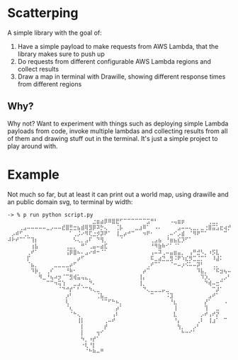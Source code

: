 # Scatterping

A simple library with the goal of:

1. Have a simple payload to make requests from AWS Lambda, that the library makes sure to push up
2. Do requests from different configurable AWS Lambda regions and collect results
3. Draw a map in terminal with Drawille, showing different response times from different regions

## Why?

Why not? Want to experiment with things such as deploying simple Lambda
payloads from code, invoke multiple lambdas and collecting results from all of
them and drawing stuff out in the terminal. It's just a simple project to play
around with.

# Example

Not much so far, but at least it can print out a world map, using drawille and
an public domain svg, to terminal by width:

```
-> % p run python script.py
⠀⠀⠀⠀⠀⠀⠀⠀⠀⠀⠀⠀⠀⠀⠀⠀⠀⠀⠀⠀⠀⠀⣐⣶⣴⡿⠿⣿⣟⠋⠉⠉⠉⠉⠉⠉⣩⠛⠃⠀⠀⠀⠠⢤⣶⡶⠀⠀⠀⠀⠀⠀⢀⣀⡀⠀⠀⠀⢶⣶⣤⢄⣀⡀
⠀⠀⠀⢀⣠⠤⠤⠤⠤⠤⣀⡠⠤⠤⣞⣿⣛⣒⣦⣾⢿⣻⡿⠽⡓⢄⠀⠀⢈⡧⠀⠀⠀⣀⣰⠿⠁⠀⠠⠄⠀⠀⠀⠀⣠⠤⠤⢄⣀⡀⣀⢐⣿⣭⣡⣖⢴⡚⠉⠀⠀⠀⠈⠋⠙⠓⠚⠒⠦⠤⠒⠒⠢⠤⠤⠤⢤⣤⠤⣄⣀⡀
⠀⡠⠾⠋⢀⡀⠀⠀⠀⠀⠀⠀⠀⠀⠀⠀⠁⢀⡨⠔⠻⢏⣐⡺⡽⠟⠁⠀⢸⣀⡴⠚⠉⠀⠀⠲⠟⠂⠀⠀⠀⢀⠤⠊⡠⣾⠀⠈⠻⠟⠉⠁⠀⠀⠀⠀⠉⠀⠀⠀⠀⠀⠀⠀⠀⠀⠀⠀⠀⠀⠀⠀⠀⠀⠀⠀⠀⢀⣀⡀⢀⣻⡟⠂
⠼⠗⠞⠉⠁⠉⢹⡆⠀⠀⠀⠀⠀⠀⠀⠀⠀⠣⢄⡀⣠⠏⠀⠙⢻⡀⠀⠀⠀⠈⠀⠀⠀⠀⠀⠀⠀⢀⣠⣦⠀⠘⣶⣦⣎⡹⠋⠁⠀⠀⠀⠀⠀⠀⠀⠀⠀⠀⠀⠀⠀⠀⠀⠀⠀⠀⠀⠀⠀⠀⠀⠀⠀⠀⣰⠋⠉⠉⠀⣟⢫⠁
⠀⠀⠀⠀⠀⠀⢰⣧⠀⠀⠀⠀⠀⠀⠀⢀⣀⡀⠀⠛⠁⢀⣤⠤⣴⣏⠀⠀⠀⠀⠀⠀⠀⠀⠀⠀⠀⠘⠻⣷⠷⠊⠁⠈⠁⠀⠀⠀⠀⠀⠀⠀⠀⠀⠀⠀⠀⠀⠀⠀⠀⠀⠀⠀⠀⠀⠀⠀⠀⠀⠀⠀⠀⠀⠀⠉⠻⣦⡀⠈⠛
⠀⠀⠀⠀⠀⢀⠞⠁⠀⠀⠀⠀⠀⠀⠀⢨⡿⣿⠦⠄⣠⠔⠾⠒⠈⠁⠀⠀⠀⠀⠀⠀⠀⠀⠀⠀⠀⢠⠤⠽⢀⠤⣤⣶⣤⡀⠀⢠⠛⣚⠣⡀⠰⡫⣇⠀⠀⠀⠀⠀⠀⠀⠀⠀⠀⠀⠀⠀⠀⠀⠀⠀⠀⠀⠀⢀⡴⠋⣷⡤
⠀⠀⠀⠀⠀⡏⠀⠀⠀⠀⠀⠀⠀⠀⠀⠀⠀⠀⡴⠋⠀⠀⠀⠀⠀⠀⠀⠀⠀⠀⠀⠀⠀⠀⠀⠀⠀⠯⣀⣴⣙⣀⣻⠨⠟⠱⣎⡻⣉⣈⡉⠁⠀⠸⣼⠅⠀⠀⠀⠀⠀⠀⠀⠀⠀⠀⠀⠀⠀⠀⠀⠀⠐⢯⡖⢾⣄⢀⣨⢷
⠀⠀⠀⠀⠀⠈⣦⡀⠀⠀⠀⠀⣀⣀⣀⣀⡴⠋⠀⠀⠀⠀⠀⠀⠀⠀⠀⠀⠀⠀⠀⠀⠀⠀⠀⠀⢀⠞⠉⠁⠀⠀⠈⠒⠤⡰⠪⠥⠤⡽⠃⠀⠀⢀⡀⠀⠀⠀⠀⠀⠀⠀⠀⠀⠀⠀⠀⠀⠀⠀⠀⠀⠀⠈⢣⡀⠁⠿⠛⠁
⠀⠀⠀⠀⠀⠀⠹⡷⡀⠀⢀⠎⠀⠀⠀⠘⠷⠂⠀⠀⠀⠀⠀⠀⠀⠀⠀⠀⠀⠀⠀⠀⠀⠀⠀⡴⠉⠀⠀⠀⠀⠀⠀⠀⠀⠀⠀⠀⠀⠹⣧⡀⠀⠈⠯⣲⢦⠤⠤⢄⡀⠀⠀⠀⠀⠀⠀⠀⠀⠀⠀⠀⠀⠀⣰⣁
⠀⠀⠀⠀⠀⠀⠀⠀⠻⣀⠘⢦⠴⡲⠈⠉⣻⢾⣥⢤⣄⡀⠀⠀⠀⠀⠀⠀⠀⠀⠀⠀⠀⠀⢸⡄⠀⠀⠀⠀⠀⠀⠀⠀⠀⠀⠀⠀⠀⠀⠹⡱⡀⠀⠀⢀⡠⠃⠀⠀⠙⣇⠀⠀⣠⠞⠉⢢⠀⠀⠀⣖⡾⠉⠁⢁⡀
⠀⠀⠀⠀⠀⠀⠀⠀⠀⠀⠉⠉⠲⢭⢱⠀⠀⣀⣠⡀⠀⠙⠄⠀⠀⠀⠀⠀⠀⠀⠀⠀⠀⠀⢸⡀⠀⠀⠀⠀⠀⠀⠀⠀⠀⠀⠀⠀⠀⠀⠀⠙⢾⠤⣒⠉⠀⠀⠀⠀⠀⠘⡄⢸⠁⠀⠀⠀⠉⣦⣄⠈⡇⠀⠀⠸⣷⡀
⠀⠀⠀⠀⠀⠀⠀⠀⠀⠀⠀⠀⠀⠈⠙⠚⡞⠁⠃⠈⠉⠳⢄⣀⠀⠀⠀⠀⠀⠀⠀⠀⠀⠀⠀⠙⢄⣀⣀⣀⡤⣀⠀⠀⠀⠀⠀⠀⠀⠀⠀⠀⠀⠉⡼⠁⠀⠀⠀⠀⠀⠀⠘⠻⠆⠀⠀⠀⢀⠻⣌⠋⠁⠀⣀⡋⠸⣷⠀⠀⠄
⠀⠀⠀⠀⠀⠀⠀⠀⠀⠀⠀⠀⠀⠀⠀⡰⠃⠀⠀⠀⠀⠀⠀⢈⣧⣀⠀⠀⠀⠀⠀⠀⠀⠀⠀⠀⠀⠉⠀⠀⠀⠨⣹⠀⠀⠀⠀⠀⠀⠀⠀⠀⣠⠞⠁⠀⠀⠀⠀⠀⠀⠀⠀⠀⠀⠀⠀⠀⠈⢻⢿⠂⢠⠞⠁⣧⣤⠄⡦⢀
⠀⠀⠀⠀⠀⠀⠀⠀⠀⠀⠀⠀⠀⠀⠀⢇⠀⠀⠀⠀⠀⠀⠀⠀⠈⠉⠋⠓⠦⡀⠀⠀⠀⠀⠀⠀⠀⠀⠀⠀⠀⠀⠘⣆⠀⠀⠀⠀⠀⠀⠀⡜⠁⠀⠀⠀⠠⠀⠀⠀⠀⠀⠀⠀⠀⠀⠀⠀⠀⠀⠳⢵⣈⣓⠚⠸⠟⠀⠒⠘⠻⣍⠓⠦⣠⡷⣀
⠀⠀⠀⠀⠀⠀⠀⠀⠀⠀⠀⠀⠀⠀⠀⠈⢆⠀⠀⠀⠀⠀⠀⠀⠀⠀⠀⠀⡴⠁⠀⠀⠀⠀⠀⠀⠀⠀⠀⠀⠀⠀⠀⢸⠀⠀⠀⠀⠀⠀⠀⢹⠀⠀⣀⠀⠀⠀⠀⠀⠀⠀⠀⠀⠀⠀⠀⠀⠀⠀⠀⠀⠉⠉⠉⠓⠓⠛⢀⣠⣀⠉⣿⠉⠳⠄⠈⠻
⠀⠀⠀⠀⠀⠀⠀⠀⠀⠀⠀⠀⠀⠀⠀⠀⠈⠓⢄⠀⠀⠀⠀⠀⠀⠀⠀⢠⠇⠀⠀⠀⠀⠀⠀⠀⠀⠀⠀⠀⠀⠀⠀⣇⠀⠀⠀⠀⠀⠀⡠⠞⢠⠞⡝⠀⠀⠀⠀⠀⠀⠀⠀⠀⠀⠀⠀⠀⠀⠀⠀⠀⠀⠀⠀⢀⡴⠋⠉⠀⠓⠴⠋⡇⠀⠀⠀⠀⡀⠰
⠀⠀⠀⠀⠀⠀⠀⠀⠀⠀⠀⠀⠀⠀⠀⠀⠀⠀⢸⡇⠀⠀⠀⠀⠀⢀⠤⠞⠀⠀⠀⠀⠀⠀⠀⠀⠀⠀⠀⠀⠀⠀⠀⠘⡄⠀⠀⠀⠀⢀⠇⠀⢸⣰⠁⠀⠉⠀⠀⠀⠀⠀⠀⠀⠀⠀⠀⠀⠀⠀⠀⠀⠀⡔⠋⠁⠀⠀⠀⠀⠀⠀⠀⠘⢆⠀⠀⠀⠙⠂
⠀⠀⠀⠀⠀⠀⠀⠀⠀⠀⠀⠀⠀⠀⠀⠀⠀⠀⠀⡇⠀⠀⠀⠀⠀⡞⠀⠀⠀⠀⠀⠀⠀⠀⠀⠀⠀⠀⠀⠀⠀⠀⠀⠀⢳⡀⠀⠀⡠⠃⠀⠀⠀⠀⠀⠀⠀⠀⠀⠀⠀⠀⠀⠀⠀⠀⠀⠀⠀⠀⠀⠀⠀⡇⠀⠀⠀⣀⠀⠀⠀⠀⠀⢀⡜
⠀⠀⠀⠀⠀⠀⠀⠀⠀⠀⠀⠀⠀⠀⠀⠀⠀⠀⠀⡇⠀⠀⠀⢲⠊⠀⠀⠀⠀⠀⠀⠀⠀⠀⠀⠀⠀⠀⠀⠀⠀⠀⠀⠀⠀⠓⠒⠊⠁⠀⠀⠀⠀⠀⠀⠀⠀⠀⠀⠀⠀⠀⠀⠀⠀⠀⠀⠀⠀⠀⠀⠀⠐⠓⠒⠋⠉⠈⠑⣇⠀⢀⡴⠋⠀⠀⠀⠀⠀⣄
⠀⠀⠀⠀⠀⠀⠀⠀⠀⠀⠀⠀⠀⠀⠀⠀⠀⠀⠀⠳⡀⠰⡞⠁⠀⠀⠀⠀⠀⠀⠀⠀⠀⠀⠀⠀⠀⠀⠀⠀⠀⠀⠀⠀⠀⠀⠀⠀⠀⠀⠀⠀⠀⠀⠀⠀⠀⠀⠀⠀⠀⠀⠀⠀⠀⠀⠀⠀⠀⠀⠀⠀⠀⠀⠀⠀⠀⠀⠀⢨⡭⠁⠀⠀⠀⠀⣀⡤⠾⠋
⠀⠀⠀⠀⠀⠀⠀⠀⠀⠀⠀⠀⠀⠀⠀⠀⠀⠀⠀⠐⢇⠘⡇⠀⠀⠀⠀⠀⠀⠀⠀⠀⠀⠀⠀⠀⠀⠀⠀⠀⠀⠀⠀⠀⠀⠀⠀⠀⠀⠀⠀⠀⠀⠀⠀⠀⠀⠀⠀⠀⠀⠀⠀⠀⠀⠀⠀⠀⠀⠀⠀⠀⠀⠀⠀⠀⠀⠀⠀⠀⠀⠀⠀⠀⠀⠛⠉
⠀⠀⠀⠀⠀⠀⠀⠀⠀⠀⠀⠀⠀⠀⠀⠀⠀⠀⠀⠀⠈⠓⠷⠤⠛
```
